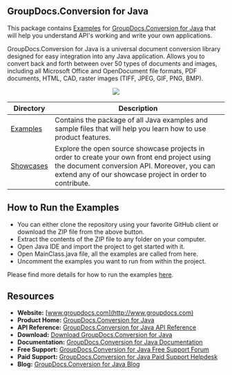 ## GroupDocs.Conversion for Java

This package contains [Examples](https://github.com/groupdocs-conversion/GroupDocs.Conversion-for-Java/tree/master/Examples) for [GroupDocs.Conversion for Java](https://products.groupdocs.com/conversion/java) that will help you understand API's working and write your own applications.

GroupDocs.Conversion for Java is a universal document conversion library designed for easy integration into any Java application. Allows you to convert back and forth between over 50 types of documents and images, including all Microsoft Office and OpenDocument file formats, PDF documents, HTML, CAD, raster images (TIFF, JPEG, GIF, PNG, BMP). 

<p align="center">

  <a title="Download complete GroupDocs.Conversion for Java source code" href="https://codeload.github.com/groupdocs-conversion/GroupDocs.Conversion-for-Java/zip/master">
	<img src="https://raw.github.com/AsposeExamples/java-examples-dashboard/master/images/downloadZip-Button-Large.png" />
  </a>
</p>

Directory | Description
--------- | -----------
[Examples](https://github.com/groupdocs-conversion/GroupDocs.Conversion-for-Java/tree/master/Examples)  | Contains the package of all Java examples and sample files that will help you learn how to use product features.
[Showcases](https://github.com/groupdocs-conversion/GroupDocs.Conversion-for-Java/tree/master/Showcases)  | Explore the open source showcase projects in order to create your own front end project using the document conversion API. Moreover, you can extend any of our showcase project in order to contribute.

## How to Run the Examples

+ You can either clone the repository using your favorite GitHub client or download the ZIP file from the above button.
+ Extract the contents of the ZIP file to any folder on your computer.
+ Open Java IDE and import the project to get started with it.
+ Open MainClass.java file, all the examples are called from here.
+ Uncomment the examples you want to run from within the project.

Please find more details for how to run the examples [here](https://docs.groupdocs.com/display/conversionjava/How+to+Run+Examples).

## Resources

+ **Website:** [www.groupdocs.com](http://www.groupdocs.com)
+ **Product Home:** [GroupDocs.Conversion for Java](https://products.groupdocs.com/conversion/java)
+ **API Reference:** [GroupDocs.Conversion for Java API Reference](https://apireference.groupdocs.com/java/conversion)
+ **Download:** [Download GroupDocs.Conversion for Java](https://artifact.groupdocs.com/repo/com/groupdocs/groupdocs-conversion/)
+ **Documentation:** [GroupDocs.Conversion for Java Documentation](https://docs.groupdocs.com/display/conversionjava)
+ **Free Support:** [GroupDocs.Conversion for Java Free Support Forum](https://forum.groupdocs.com/c/conversion)
+ **Paid Support:** [GroupDocs.Conversion for Java Paid Support Helpdesk](https://helpdesk.groupdocs.com/)
+ **Blog:** [GroupDocs.Conversion for Java Blog](https://blog.groupdocs.com/category/groupdocs-conversion-product-family/)
